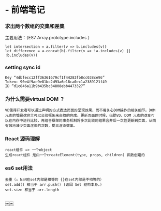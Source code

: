# - 前端笔记

### 求出两个数组的交集和差集 
主要用法：（ES7 Array.prototype.includes ）

    let intersection = a.filter(v => b.includes(v))
    let difference = a.concat(b).filter(v => !a.includes(v) || !b.includes(v))
    
### setting sync id    
    Key “4dbfecc12ff36361679cf1f44283fb8cc038ce96”
    Token: 90e4f9ae9e81bc2d93a6e18ca0ec1a2389121f49
    ID “d1c846a11b9b435bc34808ebb4473327”
    
### 为什么需要virtual DOM ？
    VD使得开发者可以通过声明的方式表达页面的呈现效果，而不用关心DOM操作的相关细节。DOM元素的增删改完全可以交给框架来高效的完成。更新页面的时候，借助VD，DOM 元素的改变可以在内存中进行比较，再结合框架的事务机制将多次比较的结果合并后一次性更新到页面，从而有效地减少页面渲染的次数，提高渲染效率。
    
### React 源码理解
    react组件 => 一个object
	生成react组件 是由一个createElement(type, props, children) 函数创建的

### es6 set用法
    去重（⚠️ NaN在set内部是相等的 {}在set内部是不相等的）
	set.add() 相当于 arr.push() (返回 Set 结构本身。)
	set.size 相当于 arr.length
    ￼￼￼￼
￼￼
